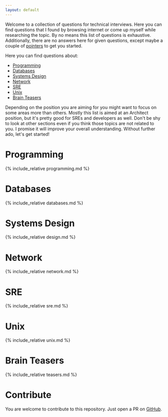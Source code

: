 ```yaml
---
layout: default
---
```


Welcome to a collection of questions for technical interviews. 
Here you can find questions that I found by browsing internet or 
come up myself while researching the topic. By no means this list 
of questions is exhaustive. Additionally, there are no answers here 
for given questions, except maybe a couple of 
[pointers](https://en.wikipedia.org/wiki/Pointer_(computer_programming)) to get you started. 

Here you can find questions about:
- [Programming](#programming)
- [Databases](#databases)
- [Systems Design](#systems-design)
- [Network](#network)
- [SRE](#sre)
- [Unix](#unix)
- [Brain Teasers](#brain-teasers)

Depending on the position you are aiming for you might want to focus on some areas more than others.
Mostly this list is aimed at an Architect position, but it's pretty good for SREs and developers as well.
Don't be shy to look at other sections even if you think those topics are not related to you. 
I promise it will improve your overall understanding.
Without further ado, let's get started!

# Programming
{% include_relative programming.md %}

# Databases
{% include_relative databases.md %}

# Systems Design
{% include_relative design.md %}

# Network
{% include_relative network.md %}

# SRE
{% include_relative sre.md %}

# Unix
{% include_relative unix.md %}

# Brain Teasers
{% include_relative teasers.md %}

# Contribute
You are welcome to contribute to this repository. 
Just open a PR on [GitHub](https://github.com/leroy-jenkins-x/sre-interview).
